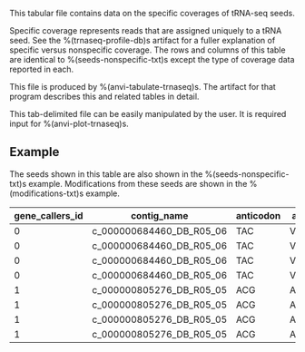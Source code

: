 This tabular file contains data on the specific coverages of tRNA-seq seeds.

Specific coverage represents reads that are assigned uniquely to a tRNA seed. See the %(trnaseq-profile-db)s artifact for a fuller explanation of specific versus nonspecific coverage. The rows and columns of this table are identical to %(seeds-nonspecific-txt)s except the type of coverage data reported in each.

This file is produced by %(anvi-tabulate-trnaseq)s. The artifact for that program describes this and related tables in detail.

This tab-delimited file can be easily manipulated by the user. It is required input for %(anvi-plot-trnaseq)s.

## Example

The seeds shown in this table are also shown in the %(seeds-nonspecific-txt)s example. Modifications from these seeds are shown in the %(modifications-txt)s example.

| gene_callers_id | contig_name | anticodon | aa | domain | phylum | class | order | family | genus | species | taxon_percent_id | sample_name | mean_coverage | relative_mean_coverage | relative_discriminator_coverage | 0 | 1 | 2 | 3 | 4 | 5 | 6 | 7 | 8 | 9 | 10 | 11 | 12 | 13 | 14 | 15 | 16 | 17 | 17a | 18 | 19 | 20 | 20a | 20b | 21 | 22 | 23 | 24 | 25 | 26 | 27 | 28 | 29 | 30 | 31 | 32 | 33 | 34 | 35 | 36 | 37 | 38 | 39 | 40 | 41 | 42 | 43 | 44.01 | 44.02 | 44.03 | 44.04 | 44.05 | 44.06 | 44.07 | 44.08 | 44.09 | 44.1 | 44.11 | 44.12 | 44.13 | 44.14 | 44.15 | 44.16 | 44.17 | 44.18 | 44.19 | 44.2 | 44.21 | 44.22 | 44.23 | 49 | 50 | 51 | 52 | 53 | 54 | 55 | 56 | 57 | 58 | 59 | 60 | 61 | 62 | 63 | 64 | 65 | 66 | 67 | 68 | 69 | 70 | 71 | 72 | 73 |
| --- | --- | --- | --- | --- | --- | --- | --- | --- | --- | --- | --- | --- | --- | --- | --- | --- | --- | --- | --- | --- | --- | --- | --- | --- | --- | --- | --- | --- | --- | --- | --- | --- | --- | --- | --- | --- | --- | --- | --- | --- | --- | --- | --- | --- | --- | --- | --- | --- | --- | --- | --- | --- | --- | --- | --- | --- | --- | --- | --- | --- | --- | --- | --- | --- | --- | --- | --- | --- | --- | --- | --- | --- | --- | --- | --- | --- | --- | --- | --- | --- | --- | --- | --- | --- | --- | --- | --- | --- | --- | --- | --- | --- | --- | --- | --- | --- | --- | --- | --- | --- | --- | --- | --- | --- | --- | --- | --- | --- | --- | --- |
0 | c_000000684460_DB_R05_06 | TAC | Val | Bacteria | Firmicutes | Clostridia | Lachnospirales | Lachnospiraceae |  |  | 100 | DB_01 | 71456.2 | 0.25805309 | 0.2578848 |  | 71392 | 71398 | 71398 | 71400 | 71413 | 71414 | 71414 | 71414 | 71419 | 71425 | 71426 | 71426 | 71426 | 71437 | 71445 | 71451 | 71451 |  | 71451 | 71455 | 71457 |  |  | 71460 | 71467 | 71467 | 71471 | 71468 | 71470 | 71470 | 71470 | 71475 | 71489 | 71540 | 71534 | 71529 | 71606 | 71579 | 71582 | 71583 | 71586 | 71586 | 71583 | 71583 | 71583 | 71585 | 71584 | 71584 | 71584 | 71587 | 71587 |  |  |  |  |  |  |  |  |  |  |  |  |  |  |  |  |  |  | 71586 | 71586 | 71572 | 71572 | 71570 | 71504 | 71505 | 71504 | 71503 | 71503 | 71503 | 71503 | 71503 | 71503 | 71503 | 71503 | 71502 | 71500 | 71500 | 71500 | 71497 | 71496 | 71488 | 71466 | 68324 |
0 | c_000000684460_DB_R05_06 | TAC | Val | Bacteria | Firmicutes | Clostridia | Lachnospirales | Lachnospiraceae |  |  | 100 | DB_03 | 87746.6 | 0.22523292 | 0.22512637 |  | 87568 | 87582 | 87588 | 87594 | 87598 | 87599 | 87596 | 87597 | 87598 | 87606 | 87608 | 87611 | 87611 | 87611 | 87612 | 87615 | 87615 |  | 87614 | 87614 | 87616 |  |  | 87617 | 87619 | 87619 | 87620 | 87620 | 87620 | 87621 | 87619 | 87620 | 87630 | 87689 | 87683 | 87694 | 87732 | 87898 | 87912 | 87921 | 87925 | 87926 | 87926 | 87926 | 87931 | 87924 | 87925 | 87929 | 87981 | 87986 | 87986 |  |  |  |  |  |  |  |  |  |  |  |  |  |  |  |  |  |  | 87985 | 87985 | 87981 | 87980 | 87978 | 87952 | 87952 | 87951 | 87952 | 87954 | 87952 | 87950 | 87946 | 87946 | 87946 | 87943 | 87941 | 87939 | 87939 | 87939 | 87936 | 87935 | 87929 | 87909 | 84530 |
0 | c_000000684460_DB_R05_06 | TAC | Val | Bacteria | Firmicutes | Clostridia | Lachnospirales | Lachnospiraceae |  |  | 100 | DB_05 | 29533 | 0.22692849 | 0.22190602 |  | 29490 | 29494 | 29499 | 29509 | 29516 | 29516 | 29518 | 29521 | 29525 | 29528 | 29536 | 29536 | 29536 | 29538 | 29539 | 29547 | 29550 |  | 29550 | 29549 | 29553 |  |  | 29552 | 29552 | 29553 | 29552 | 29553 | 29553 | 29549 | 29550 | 29552 | 29553 | 29564 | 29561 | 29559 | 29638 | 29605 | 29602 | 29604 | 29607 | 29607 | 29607 | 29608 | 29607 | 29607 | 29607 | 29607 | 29607 | 29609 | 29609 |  |  |  |  |  |  |  |  |  |  |  |  |  |  |  |  |  |  | 29609 | 29609 | 29606 | 29606 | 29605 | 29601 | 29601 | 29601 | 29601 | 29601 | 29599 | 29599 | 29599 | 29599 | 29596 | 29596 | 29597 | 29595 | 29595 | 29594 | 29593 | 29504 | 29486 | 29451 | 26980 |
0 | c_000000684460_DB_R05_06 | TAC | Val | Bacteria | Firmicutes | Clostridia | Lachnospirales | Lachnospiraceae |  |  | 100 | DB_07 | 47065 | 0.181019 | 0.18087983 |  | 47078 | 47087 | 47105 | 47113 | 47114 | 47114 | 47114 | 47116 | 47124 | 47127 | 47129 | 47129 | 47131 | 47133 | 47139 | 47139 | 47139 |  | 47135 | 47138 | 47141 |  |  | 47145 | 47142 | 47147 | 47145 | 47145 | 47142 | 47143 | 47135 | 47134 | 47133 | 47154 | 47125 | 47093 | 47111 | 47051 | 47058 | 47067 | 47071 | 47073 | 47072 | 47069 | 47069 | 47069 | 47072 | 47072 | 47073 | 47073 | 47074 |  |  |  |  |  |  |  |  |  |  |  |  |  |  |  |  |  |  | 47074 | 47074 | 47073 | 47069 | 47069 | 47042 | 47043 | 47042 | 47038 | 47042 | 47042 | 47042 | 47042 | 47041 | 47041 | 47040 | 47040 | 47040 | 47040 | 47040 | 47033 | 47032 | 47031 | 47018 | 45352 |
1 | c_000000805276_DB_R05_05 | ACG | Arg | Bacteria | Firmicutes |  |  |  |  |  | 98.649 | DB_01 | 142.4 | 0.00051437 | 0.00052465 |  | 141 | 142 | 142 | 142 | 142 | 142 | 142 | 142 | 142 | 142 | 142 | 142 | 142 | 142 | 142 | 142 | 142 |  | 142 | 142 | 142 | 142 |  | 142 | 142 | 142 | 142 | 142 | 142 | 142 | 142 | 142 | 142 | 142 | 142 | 141 | 141 | 143 | 143 | 143 | 143 | 143 | 143 | 143 | 143 | 143 | 143 | 143 | 143 | 143 | 143 |  |  |  |  |  |  |  |  |  |  |  |  |  |  |  |  |  |  | 143 | 143 | 143 | 143 | 143 | 143 | 143 | 143 | 143 | 143 | 143 | 143 | 143 | 143 | 143 | 143 | 143 | 143 | 143 | 143 | 143 | 143 | 143 | 143 | 139 |
1 | c_000000805276_DB_R05_05 | ACG | Arg | Bacteria | Firmicutes |  |  |  |  |  | 98.649 | DB_03 | 1006.4 | 0.00258316 | 0.00249815 |  | 1010 | 1010 | 1010 | 1010 | 1011 | 1011 | 1011 | 1011 | 1011 | 1010 | 1010 | 1010 | 1010 | 1010 | 1010 | 1010 | 1011 |  | 1011 | 1011 | 1014 | 1014 |  | 1014 | 1014 | 1014 | 1014 | 1014 | 1014 | 1014 | 1014 | 1014 | 1014 | 1014 | 1014 | 1013 | 1012 | 1012 | 1003 | 1003 | 1003 | 1003 | 1003 | 1003 | 1003 | 1003 | 1003 | 1003 | 1003 | 1003 | 1003 |  |  |  |  |  |  |  |  |  |  |  |  |  |  |  |  |  |  | 1003 | 1003 | 1003 | 1003 | 1003 | 1003 | 1003 | 1003 | 1003 | 1003 | 1003 | 1003 | 1003 | 1003 | 1003 | 1003 | 1003 | 1003 | 1003 | 1003 | 1003 | 1003 | 998 | 998 | 938 |
1 | c_000000805276_DB_R05_05 | ACG | Arg | Bacteria | Firmicutes |  |  |  |  |  | 98.649 | DB_05 | 297.5 | 0.00228586 | 0.00285402 |  | 225 | 227 | 227 | 227 | 227 | 227 | 225 | 228 | 228 | 230 | 230 | 230 | 230 | 230 | 230 | 230 | 230 |  | 230 | 230 | 230 | 230 |  | 232 | 232 | 232 | 232 | 232 | 232 | 232 | 232 | 232 | 232 | 232 | 232 | 232 | 232 | 232 | 233 | 238 | 360 | 367 | 367 | 367 | 370 | 370 | 370 | 370 | 370 | 370 | 370 |  |  |  |  |  |  |  |  |  |  |  |  |  |  |  |  |  |  | 370 | 370 | 370 | 370 | 370 | 370 | 370 | 370 | 370 | 370 | 370 | 370 | 370 | 370 | 370 | 370 | 370 | 370 | 370 | 370 | 370 | 370 | 362 | 362 | 347 |
1 | c_000000805276_DB_R05_05 | ACG | Arg | Bacteria | Firmicutes |  |  |  |  |  | 98.649 | DB_07 | 120 | 0.00046169 | 0.00046664 |  | 116 | 116 | 116 | 116 | 116 | 116 | 116 | 116 | 116 | 119 | 119 | 119 | 118 | 118 | 118 | 118 | 118 |  | 119 | 122 | 126 | 126 |  | 126 | 126 | 126 | 126 | 126 | 126 | 126 | 126 | 126 | 126 | 126 | 124 | 124 | 122 | 123 | 120 | 120 | 120 | 120 | 119 | 119 | 119 | 119 | 119 | 119 | 119 | 119 | 119 |  |  |  |  |  |  |  |  |  |  |  |  |  |  |  |  |  |  | 119 | 119 | 119 | 119 | 119 | 119 | 119 | 119 | 119 | 119 | 119 | 119 | 119 | 119 | 119 | 119 | 119 | 119 | 119 | 119 | 119 | 119 | 117 | 117 | 117 |
